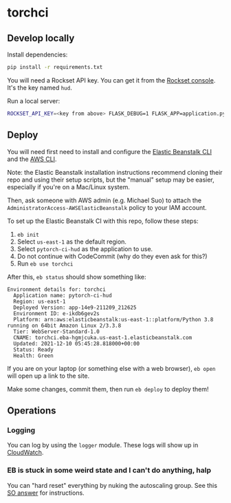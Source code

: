 # torchci

## Develop locally

Install dependencies:
```bash
pip install -r requirements.txt
```

You will need a Rockset API key. You can get it from the
[Rockset console](https://console.rockset.com/apikeys). It's the key named `hud`.

Run a local server:
```bash
ROCKSET_API_KEY=<key from above> FLASK_DEBUG=1 FLASK_APP=application.py flask run
```

## Deploy

You will need first need to install and configure the [Elastic Beanstalk
CLI](https://docs.aws.amazon.com/elasticbeanstalk/latest/dg/eb-cli3.html) and
the [AWS CLI](https://docs.aws.amazon.com/cli/latest/userguide/cli-chap-welcome.html).

Note: the Elastic Beanstalk installation instructions recommend cloning their
repo and using their setup scripts, but the "manual" setup may be easier,
especially if you're on a Mac/Linux system.

Then, ask someone with AWS admin (e.g. Michael Suo) to attach the
`AdministratorAccess-AWSElasticBeanstalk` policy to your IAM account.

To set up the Elastic Beanstalk CI with this repo, follow these steps:
1. `eb init`
2. Select `us-east-1` as the default region.
3. Select `pytorch-ci-hud` as the application to use.
4. Do not continue with CodeCommit (why do they even ask for this?)
5. Run `eb use torchci`

After this, `eb status` should show something like:
```
Environment details for: torchci
  Application name: pytorch-ci-hud
  Region: us-east-1
  Deployed Version: app-14e9-211209_212625
  Environment ID: e-ikdb6gev2s
  Platform: arn:aws:elasticbeanstalk:us-east-1::platform/Python 3.8 running on 64bit Amazon Linux 2/3.3.8
  Tier: WebServer-Standard-1.0
  CNAME: torchci.eba-hgmjcuka.us-east-1.elasticbeanstalk.com
  Updated: 2021-12-10 05:45:28.818000+00:00
  Status: Ready
  Health: Green
```

If you are on your laptop (or something else with a web browser), `eb open` will
open up a link to the site.

Make some changes, commit them, then run `eb deploy` to deploy them!

## Operations

### Logging

You can log by using the `logger` module. These logs will show up in
[CloudWatch](https://console.aws.amazon.com/cloudwatch/home?region=us-east-1#logsV2:log-groups/log-group/$252Faws$252Felasticbeanstalk$252Ftorchci$252Fvar$252Flog$252Fweb.stdout.log).

### EB is stuck in some weird state and I can't do anything, halp

You can "hard reset" everything by nuking the autoscaling group. See this [SO answer](https://serverfault.com/a/891421) for instructions.
